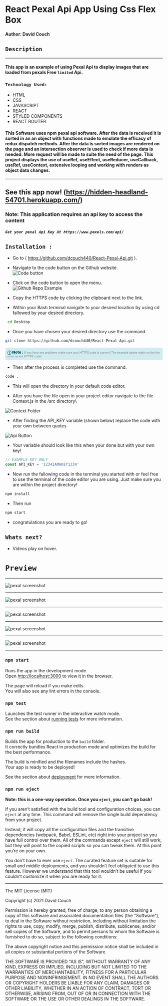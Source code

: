 # React Pexal Api App Using Css Flex Box

#### Author: David Couch

## `Description`
***

#### This app is an example of using Pexal Api to display images that are loaded from pexals Free `limited` Api.

### `Technology Used:`
- HTML
- CSS
- JAVASCRIPT
- REACT
- STYLED COMPONENTS
- REACT ROUTER

#### This Software uses npm pexal api software. After the data is received it is sorted in an an object with functions made to emulate the efficacy of redux dispatch methods. After the data is sorted images are rendered on the page and an intersection observer is used to check if more data is needed. More request will be made to suite the need of the page. This project displays the use of useRef, useEffect, useReducer, useCallback, useRef, useContext, extensive looping and working with renders as object data changes.

***

## See this app now! (https://hidden-headland-54701.herokuapp.com/)

### Note: This application requires an api key to access the content
##### `Get your pexal Api Key At https://www.pexels.com/api/`

## `Installation :`
* Go to ( https://github.com/dcouch440/React-Pexal-Api.git ).

*  Navigate to the code button on the Github website.\
![Code button](src/img/readme/code.PNG)

* Click on the code button to open the menu.\
![Github Repo Example](src/img/readme/Pexal-instruction.PNG)

- Copy the HTTPS code by clicking the clipboard next to the link.

- Within your Bash terminal navigate to your desired location by using cd fallowed by your desired directory.

```bash
 cd Desktop
```

- Once you have chosen your desired directory use the command.
```bash
git clone https://github.com/dcouch440/React-Pexal-Api.git
```

<div
  style="
    background-color: #d1ecf1;
    color: grey; padding: 6px;
    font-size: 9px;
    border-radius: 5px;
    border: 1px solid #d4ecf1;
    margin-bottom: 12px"
>
  <span
    style="
      font-size: 12px;
      font-weight: 600;
      color: #0c5460;"
  >
    ⓘ
  </span>
  <span
    style="
      font-size: 12px;
      font-weight: 900;
      color: #0c5460;
      margin-bottom: 24px"
  >
    Note :
  </span>
  If you have any problems make sure your HTTPS code is correct! The example above might not be the most recent HTTPS code!
</div>

* Then after the process is completed use the command.

``` bash
code .
```

* This will open the directory in your default code editor.

* After you have the file open in your project editor navigate to the file Context.js in the /src directory\

![Context Folder](src/img/readme/context.PNG)

* After finding the API_KEY variable (shown below) replace the code with your own between quotes

![Api Button](src/img/readme/ApiKey.PNG)

* Your variable should look like this when your done but with your own key!

```javascript
// EXAMPLE KEY ONLY
const API_KEY = '1234IAMAKEY1234'
```

* Now run the fallowing code in the terminal you started with or feel free to use the terminal of the code editor you are using. Just make sure you are within the project directory!

```bash
npm install
```
* Then run

```bash
npm start
```

* congratulations you are ready to go!

## `Whats next?`

* Videos play on hover.

# `Preview`

***
![pexal screenshot](src/img/readme/pexalsHome1.PNG)
***
![pexal screenshot](src/img/readme/pexalsPictures2.PNG)
***
![pexal screenshot](src/img/readme/pexalsPictures3.PNG)
***
![pexal screenshot](src/img/readme/pexalsHomeMobile.PNG)
***
![pexal screenshot](src/img/readme/pexalsPicturesMobile.PNG)
***
### `npm start`

Runs the app in the development mode.\
Open [http://localhost:3000](http://localhost:3000) to view it in the browser.

The page will reload if you make edits.\
You will also see any lint errors in the console.

### `npm test`

Launches the test runner in the interactive watch mode.\
See the section about [running tests](https://facebook.github.io/create-react-app/docs/running-tests) for more information.

### `npm run build`

Builds the app for production to the `build` folder.\
It correctly bundles React in production mode and optimizes the build for the best performance.

The build is minified and the filenames include the hashes.\
Your app is ready to be deployed!

See the section about [deployment](https://facebook.github.io/create-react-app/docs/deployment) for more information.

### `npm run eject`

**Note: this is a one-way operation. Once you `eject`, you can’t go back!**

If you aren’t satisfied with the build tool and configuration choices, you can `eject` at any time. This command will remove the single build dependency from your project.

Instead, it will copy all the configuration files and the transitive dependencies (webpack, Babel, ESLint, etc) right into your project so you have full control over them. All of the commands except `eject` will still work, but they will point to the copied scripts so you can tweak them. At this point you’re on your own.

You don’t have to ever use `eject`. The curated feature set is suitable for small and middle deployments, and you shouldn’t feel obligated to use this feature. However we understand that this tool wouldn’t be useful if you couldn’t customize it when you are ready for it.

***

The MIT License (MIT)

Copyright (c) 2021 David Couch

Permission is hereby granted, free of charge, to any person obtaining a copy of
this software and associated documentation files (the "Software"), to deal in
the Software without restriction, including without limitation the rights to
use, copy, modify, merge, publish, distribute, sublicense, and/or sell copies of
the Software, and to permit persons to whom the Software is furnished to do so,
subject to the following conditions:

The above copyright notice and this permission notice shall be included in all
copies or substantial portions of the Software.

THE SOFTWARE IS PROVIDED "AS IS", WITHOUT WARRANTY OF ANY KIND, EXPRESS OR
IMPLIED, INCLUDING BUT NOT LIMITED TO THE WARRANTIES OF MERCHANTABILITY, FITNESS
FOR A PARTICULAR PURPOSE AND NONINFRINGEMENT. IN NO EVENT SHALL THE AUTHORS OR
COPYRIGHT HOLDERS BE LIABLE FOR ANY CLAIM, DAMAGES OR OTHER LIABILITY, WHETHER
IN AN ACTION OF CONTRACT, TORT OR OTHERWISE, ARISING FROM, OUT OF OR IN
CONNECTION WITH THE SOFTWARE OR THE USE OR OTHER DEALINGS IN THE SOFTWARE.


